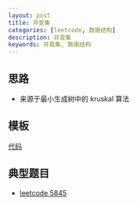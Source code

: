 ```yaml
---
layout: post
title: 并查集
categories: [leetcode, 数据结构]
description: 并查集
keywords: 并查集, 数据结构
---
```


## 思路
- 来源于最小生成树中的 kruskal 算法

## 模板
[代码](https://github.com/joeyzyz/leetcode-template/blob/main/union_find.py)

## 典型题目

* [leetcode 5845](https://leetcode-cn.com/problems/last-day-where-you-can-still-cross/)
